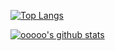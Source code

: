 [![Top Langs](https://github-readme-stats.vercel.app/api/top-langs/?username=ooooo-youwillsee&langs_count=5)](https://github.com/anuraghazra/github-readme-stats)

[![ooooo's github stats](https://github-readme-stats.vercel.app/api?username=ooooo-youwillsee&show_icons=true&theme=tokyonight)](https://github.com/anuraghazra/github-readme-stats)
